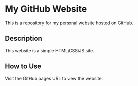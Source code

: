 # My GitHub Website

This is a repository for my personal website hosted on GitHub.

## Description

This website is a simple HTML/CSS/JS site.

## How to Use

Visit the GitHub pages URL to view the website.
